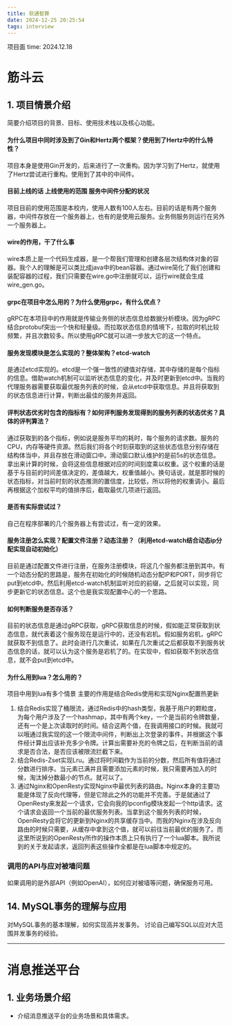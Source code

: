 ```yaml
---
title: 软通智算
date: 2024-12-25 20:25:54
tags: interview
---
```


项目面
time: 2024.12.18

# 筋斗云

## 1. 项目情景介绍

简要介绍项目的背景、目标、使用技术栈以及核心功能。


#### 为什么项目中同时涉及到了Gin和Hertz两个框架？使用到了Hertz中的什么特性？

项目本身是使用Gin开发的，后来进行了一次重构。因为学习到了Hertz，就使用了Hertz尝试进行重构。使用到了其中的中间件。



#### 目前上线的话 上线使用的范围 服务中间件分配的状况

项目目前的使用范围是本校内，使用人数有100人左右。目前的话是有两个服务器，中间件存放在一个服务器上，也有的是使用云服务。业务侧服务则运行在另外一个服务器上。



#### wire的作用，干了什么事

wire本质上是一个代码生成器，是一个帮我们管理和创建各层次结构体对象的容器。我个人的理解是可以类比成java中的bean容器。通过wire简化了我们创建和装配容器的过程，我们只需要在wire.go中注册就可以，运行wire就会生成wire_gen.go。



#### grpc在项目中怎么用的？为什么使用grpc，有什么优点？

gRPC在本项目中的作用就是传输业务侧的状态信息给数据分析模块。因为gRPC结合protobuf突出一个快和轻量级。而拉取状态信息的情境下，拉取的时机比较频繁，并且次数较多。所以使用gRPC就可以进一步放大它的这一个特点。



#### 服务发现模块是怎么实现的？整体架构？etcd-watch

是通过etcd实现的。etcd是一个强一致性的键值对存储，其中存储的是每个指标的信息。借助watch机制可以监听状态信息的变化，并及时更新到etcd中。当我的代理服务器需要获取最优服务列表的时候，会从etcd中获取信息。并且将获取到的状态信息进行计算，判断出最佳的服务并返回。



#### 评判状态优劣时包含的指标有？如何评判服务发现得到的服务列表的状态优劣？具体的评判算法？

通过获取到的各个指标，例如说是服务平均的耗时，每个服务的请求数。服务的CPU，内存等硬件资源。然后我们将各个时刻获取到的这些状态信息分别存储在结构体当中，并且存放在滑动窗口中。滑动窗口默认维护的是前5s的状态信息。拿出来计算的时候，会将这些信息根据对应的时间刻度乘以权重。这个权重的话是基于与目前的时间差值决定的，差值越大，权重值越小。换句话说，就是那时候的状态指标，对当前时刻的状态推测的置信度，比较低，所以将他的权重调小。最后再根据这个加权平均的值排序后，截取最优几项进行返回。



#### 是否有实际尝试过？

自己在程序部署的几个服务器上有尝试过，有一定的效果。



#### 服务注册怎么实现？配置文件注册？动态注册？（利用etcd-watch结合动态ip分配实现自动初始化）

目前是通过配置文件进行注册，在服务注册模块，将这几个服务都注册到其中。有一个动态分配的思路是，服务在初始化的时候随机动态分配IP和PORT，同步将它put到etcd中。然后利用etcd-watch机制监听对应的前缀，之后就可以实现，同步更新它的状态信息。这个也是我实现配置中心的一个思路。



#### 如何判断服务是否存活？

目前的状态信息是通过gRPC获取，gRPC获取信息的时候，假如能正常获取到状态信息，就代表着这个服务现在是运行中的，还没有宕机。假如服务宕机，gRPC就获取不到信息了。此时会进行几次重试，如果在几次重试之后都获取不到服务状态信息的话，就可以认为这个服务是宕机了的。在实现中，假如获取不到状态信息，就不会put到etcd中。



#### 为什么用到lua？怎么用的？

项目中用到lua有多个情景 主要的作用是结合Redis使用和实现Nginx配置热更新

1. 结合Redis实现了桶限流，通过Redis中的hash类型，我基于用户的颗粒度，为每个用户涉及了一个hashmap，其中有两个key，一个是当前的令牌数量，还有一个是上次读取时的时间。结合这两个值，在我调用接口的时候。我就可以哦通过我实现的这一个限流中间件，判断出上次登录的事件，并根据这个事件经计算出应该补充多少令牌。计算出需要补充的令牌之后，在判断当前的请求是否合法，是否应该被限流拦截下来。
2. 结合Redis-Zset实现Lru。通过将时间戳作为当前的分数，然后所有值将通过分数进行排序。当元素已满并且需要添加元素的时候，我只需要再加入的时候，淘汰掉分数最小的节点。就可以了。
3. 通过Nginx和OpenResty实现Nginx中最优列表的路由。Nginx本身的主要功能是体现了反向代理等，但是它除此之外的功能并不完善。于是就通过了OpenResty来发起一个请求，它会向我的Ipconfig模块发起一个http请求。这个请求会返回一个当前的最优服务列表。当拿到这个服务列表的时候，OpenResty会将它的更新到Nginx的共享缓存当中。而我的Nginx在涉及反向路由的时候只需要，从缓存中拿到这个值，就可以前往当前最优的服务了。而这里所说到的OpenResty所作的操作本质上只有执行了一个lua脚本。我所说到的关于发起请求，返回列表这些操作全都是在lua脚本中规定的。


### 调用的API与应对被墙问题

如果调用的是外部API（例如OpenAI），如何应对被墙等问题，确保服务可用。

## 14. MySQL事务的理解与应用

对MySQL事务的基本理解，如何实现高并发事务。
讨论自己编写SQL以应对大范围并发事务的经验。

---

# 消息推送平台

## 1. 业务场景介绍

- 介绍消息推送平台的业务场景和具体需求。
